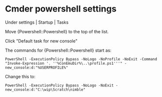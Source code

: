 ﻿# Cmder powershell settings

Under settings | Startup | Tasks

Move {Powershell::Powershell} to the top of the list.

Click "Default task for new console"

The commands for {Powershell::Powershell} start as:

	PowerShell -ExecutionPolicy Bypass -NoLogo -NoProfile -NoExit -Command "Invoke-Expression '. ''%ConEmuDir%\..\profile.ps1'''" -new_console:d:"%USERPROFILE%"

Change this to:


	PowerShell -ExecutionPolicy Bypass -NoLogo -NoExit -new_console:d:"C:\wip\Scratch\nimble"